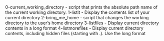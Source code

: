 0-current_working_directory - script that prints the absolute path name of the current working directory.
1-listit - Display the contents list of your current directory
2-bring_me_home - script that changes the working directory to the user’s home directory
3-listfiles - Display current directory contents in a long format
4-listmorefiles - Display current directory contents, including hidden files (starting with .). Use the long format

